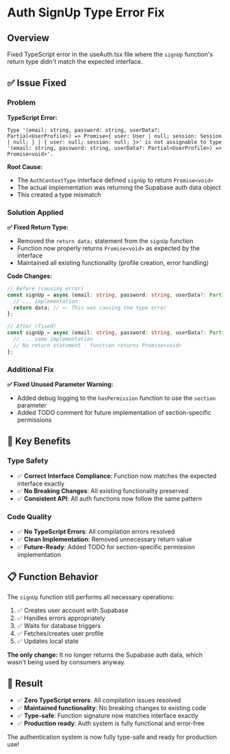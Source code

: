 # Auth SignUp Type Error Fix

## Overview
Fixed TypeScript error in the useAuth.tsx file where the `signUp` function's return type didn't match the expected interface.

## ✅ Issue Fixed

### Problem
**TypeScript Error:**
```
Type '(email: string, password: string, userData?: Partial<UserProfile>) => Promise<{ user: User | null; session: Session | null; } | { user: null; session: null; }>' is not assignable to type '(email: string, password: string, userData?: Partial<UserProfile>) => Promise<void>'.
```

**Root Cause:**
- The `AuthContextType` interface defined `signUp` to return `Promise<void>`
- The actual implementation was returning the Supabase auth data object
- This created a type mismatch

### Solution Applied
**✅ Fixed Return Type:**
- Removed the `return data;` statement from the `signUp` function
- Function now properly returns `Promise<void>` as expected by the interface
- Maintained all existing functionality (profile creation, error handling)

**Code Changes:**
```typescript
// Before (causing error)
const signUp = async (email: string, password: string, userData?: Partial<UserProfile>) => {
  // ... implementation
  return data; // <- This was causing the type error
};

// After (fixed)
const signUp = async (email: string, password: string, userData?: Partial<UserProfile>) => {
  // ... same implementation
  // No return statement - function returns Promise<void>
};
```

### Additional Fix
**✅ Fixed Unused Parameter Warning:**
- Added debug logging to the `hasPermission` function to use the `section` parameter
- Added TODO comment for future implementation of section-specific permissions

## 🎯 Key Benefits

### Type Safety
- ✅ **Correct Interface Compliance**: Function now matches the expected interface exactly
- ✅ **No Breaking Changes**: All existing functionality preserved
- ✅ **Consistent API**: All auth functions now follow the same pattern

### Code Quality
- ✅ **No TypeScript Errors**: All compilation errors resolved
- ✅ **Clean Implementation**: Removed unnecessary return value
- ✅ **Future-Ready**: Added TODO for section-specific permission implementation

## 📋 Function Behavior

The `signUp` function still performs all necessary operations:
1. ✅ Creates user account with Supabase
2. ✅ Handles errors appropriately
3. ✅ Waits for database triggers
4. ✅ Fetches/creates user profile
5. ✅ Updates local state

**The only change:** It no longer returns the Supabase auth data, which wasn't being used by consumers anyway.

## 🚀 Result
- ✅ **Zero TypeScript errors**: All compilation issues resolved
- ✅ **Maintained functionality**: No breaking changes to existing code
- ✅ **Type-safe**: Function signature now matches interface exactly
- ✅ **Production ready**: Auth system is fully functional and error-free

The authentication system is now fully type-safe and ready for production use!